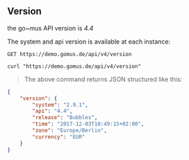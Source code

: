 ## Version

the go~mus API version is _4.4_

The system and api version is available at each instance:

`GET https://demo.gomus.de/api/v4/version`

```shell
curl "https://demo.gomus.de/api/v4/version"
```

> The above command returns JSON structured like this:

```json
{
    "version": {
        "system": "2.9.1",
        "api": "4.4",
        "release": "Bubbles",
        "time": "2017-12-03T10:49:15+02:00",
        "zone": "Europe/Berlin",
        "currency": "EUR"
    }
}
```